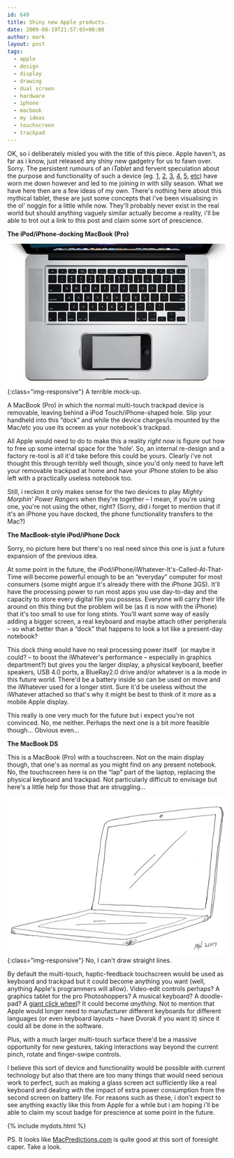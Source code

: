 ```yaml
---
id: 649
title: Shiny new Apple products.
date: 2009-08-19T21:57:03+00:00
author: mark
layout: post
tags:
  - apple
  - design
  - display
  - drawing
  - dual screen
  - hardware
  - iphone
  - macbook
  - my ideas
  - touchscreen
  - trackpad
---
```

OK, so i deliberately misled you with the title of this piece. Apple haven't, as far as i know, just released any shiny new gadgetry for us to fawn over. Sorry. The persistent rumours of an _iTablet_ and fervent speculation about the purpose and functionality of such a device (eg. [1](http://www.macrumors.com/2009/08/04/apple-investigating-a-range-of-tablet-screens-from-4-to-12-inches/), [2](http://www.macrumors.com/2009/08/07/new-analyst-mockup-and-sales-estimates-for-apples-tablet/), [3](http://www.macrumors.com/2009/08/13/apple-tablet-to-offer-webcam-option-serve-as-touchscreen-input-device-for-macs/), [4](http://www.macrumors.com/2009/08/15/questionable-tablet-images-from-unreliable-source/), [5](http://www.macrumors.com/2009/08/18/analyst-claims-two-apple-tablets-coming-one-with-6-inch-screen/), [etc](http://www.macrumors.com/site.php?mode=search&term=tablet&submit=Search+Site)) have worn me down however and led to me joining in with silly season. What we have here then are a few ideas of my own. There's nothing here about this mythical tablet, these are just some concepts that i've been visualising in the ol' noggin for a little while now. They'll probably never exist in the real world but should anything vaguely similar actually become a reality, i'll be able to trot out a link to this post and claim some sort of prescience.

**The iPod/iPhone-docking MacBook (Pro)**

![A terrible mock-up. Obviously the real thing would rock.](/images/fromwp/2009/08/macbookpoddock.jpg){:class="img-responsive"}
A terrible mock-up.

A MacBook (Pro) in which the normal multi-touch trackpad device is removable, leaving behind a iPod Touch/iPhone-shaped hole. Slip your handheld into this &#8220;dock&#8221; and while the device charges/is mounted by the Mac/etc you use its screen as your notebook's trackpad.

All Apple would need to do to make this a reality _right now_ is figure out how to free up some internal space for the &#8216;hole&#8217;. So, an internal re-design and a factory re-tool is all it'd take before this could be yours. Clearly i've not thought this through terribly well though, since you'd only need to have left your removable trackpad at home and have your iPhone stolen to be also left with a practically useless notebook too.

Still, i reckon it only makes sense for the two devices to play _Mighty Morphin&#8217; Power Rangers_ when they're together &#8211; I mean, if you're using one, you're not using the other, right? (Sorry, did i forget to mention that if it's an iPhone you have docked, the phone functionality transfers to the Mac?)

**The MacBook-style iPod/iPhone Dock**

Sorry, no picture here but there's no real need since this one is just a future expansion of the previous idea.

At some point in the future, the iPod/iPhone/iWhatever-It's-Called-At-That-Time will become powerful enough to be an &#8220;everyday&#8221; computer for most consumers (some might argue it's already there with the iPhone 3GS). It'll have the processing power to run most apps you use day-to-day and the capacity to store every digital file you possess. Everyone will carry their life around on this thing but the problem will be (as it is now with the iPhone) that it's too small to use for long stints. You'll want some way of easily adding a bigger screen, a real keyboard and maybe attach other peripherals &#8211; so what better than a &#8220;dock&#8221; that happens to look a lot like a present-day notebook?

This dock thing would have no real processing power itself  (or maybe it could? &#8211; to boost the iWhatever's performance &#8211; especially in graphics department?) but gives you the larger display, a physical keyboard, beefier speakers, USB 4.0 ports, a BlueRay2.0 drive and/or whatever is a la mode in this future world. There'd be a battery inside so can be used on move and the iWhatever used for a longer stint. Sure it'd be useless without the iWhatever attached so that's why it might be best to think of it more as a mobile Apple display.

This really is one very much for the future but i expect you're not convinced. No, me neither. Perhaps the next one is a bit more feasible though&#8230; Obvious even&#8230;

**The MacBook DS**

This is a MacBook (Pro) with a touchscreen. Not on the main display though, that one's as normal as you might find on any present notebook. No, the touchscreen here is on the &#8220;lap&#8221; part of the laptop, replacing the physical keyboard and trackpad. Not particularly difficult to envisage but here's a little help for those that are struggling&#8230;

![My MacBook Touch. No, I can't draw straight lines.](/images/fromwp/2009/08/2touch.jpg){:class="img-responsive"}
No, I can't draw straight lines.

By default the multi-touch, haptic-feedback touchscreen would be used as keyboard and trackpad but it could become anything you want (well, anything Apple's programmers will allow). Video-edit controls perhaps? A graphics tablet for the pro Photoshoppers? A musical keyboard? A doodle-pad? A [giant click wheel](http://www.theonion.com/content/video/apple_introduces_revolutionary)? It could become _anything_. Not to mention that Apple would longer need to manufacturer different keyboards for different languages (or even keyboard layouts &#8211; have Dvorak if you want it) since it could all be done in the software.

Plus, with a much larger multi-touch surface there'd be a massive opportunity for new gestures, taking interactions way beyond the current pinch, rotate and finger-swipe controls.

I believe this sort of device and functionality would be possible with current technology but also that there are too many things that would need serious work to perfect, such as making a glass screen act sufficiently like a real keyboard and dealing with the impact of extra power consumption from the second screen on battery life. For reasons such as these, i don't expect to see anything exactly like this from Apple for a while but i am hoping i'll be able to claim my scout badge for prescience at some point in the future.

{% include mydots.html %}

PS. It looks like [MacPredictions.com](http://www.macpredictions.com/) is quite good at this sort of foresight caper. Take a look.
